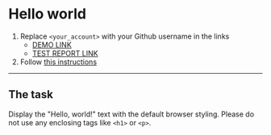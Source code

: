 # Hello world
1. Replace `<your_account>` with your Github username in the links
    - [DEMO LINK](https://lenatao15.github.io/layout_hello-world/) <br>
    - [TEST REPORT LINK](https://lenatao15.github.io/layout_hello-world/report/html_report/)
2. Follow [this instructions](https://mate-academy.github.io/layout_task-guideline/)
___

## The task 
Display the "Hello, world!" text with the default browser styling. Please do not 
use any enclosing tags like `<h1>` or `<p>`.
